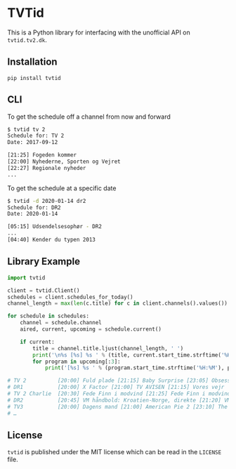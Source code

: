 # TVTid

This is a Python library for interfacing with the unofficial API on `tvtid.tv2.dk`.

## Installation

`pip install tvtid`

## CLI

To get the schedule off a channel from now and forward

```bash
$ tvtid tv 2
Schedule for: TV 2
Date: 2017-09-12

[21:25] Fogeden kommer
[22:00] Nyhederne, Sporten og Vejret
[22:27] Regionale nyheder
...
```

To get the schedule at a specific date

```bash
$ tvtid -d 2020-01-14 dr2
Schedule for: DR2
Date: 2020-01-14

[05:15] Udsendelsesophør - DR2
...
[04:40] Kender du typen 2013
```

## Library Example
```python
import tvtid

client = tvtid.Client()
schedules = client.schedules_for_today()
channel_length = max(len(c.title) for c in client.channels().values())

for schedule in schedules:
    channel = schedule.channel
    aired, current, upcoming = schedule.current()

    if current:
        title = channel.title.ljust(channel_length, ' ')
        print('\n%s [%s] %s ' % (title, current.start_time.strftime('%H:%M'), current.title), end='')
        for program in upcoming[:3]:
            print('[%s] %s ' % (program.start_time.strftime('%H:%M'), program.title), end='')

# TV 2          [20:00] Fuld plade [21:15] Baby Surprise [23:05] Obsessed
# DR1           [20:00] X Factor [21:00] TV AVISEN [21:15] Vores vejr
# TV 2 Charlie  [20:30] Fede Finn i modvind [21:25] Fede Finn i modvind [22:15] En sag for Frost
# DR2           [20:45] VM håndbold: Kroatien-Norge, direkte [21:20] VM håndbold: Studiet [21:35] VM håndbold: Kroatien-Norge, direkte
# TV3           [20:00] Dagens mand [21:00] American Pie 2 [23:10] The Joneses
# …
```

## License
`tvtid` is published under the MIT license which can be read in the `LICENSE` file.
